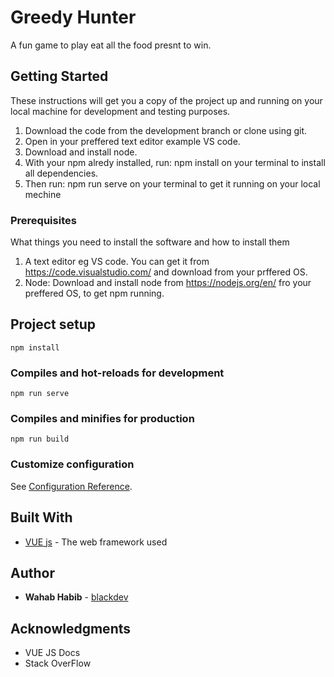 # Greedy Hunter
A fun game to play eat all the food presnt to win.

## Getting Started
These instructions will get you a copy of the project up and running on your local machine for development and testing purposes.
1. Download the code from the development branch or clone using git.
2. Open in your preffered text editor example VS code.
3. Download and install node.
4. With your npm alredy installed, run: npm install on your terminal to install all dependencies.
5. Then run: npm run serve on your terminal to get it running on your local mechine


### Prerequisites

What things you need to install the software and how to install them
1. A text editor eg VS code. You can get it from https://code.visualstudio.com/ and download from your prffered OS.
2. Node: Download and install node from https://nodejs.org/en/ fro your preffered OS, to get npm running.

## Project setup
```
npm install
```

### Compiles and hot-reloads for development
```
npm run serve
```

### Compiles and minifies for production
```
npm run build
```

### Customize configuration
See [Configuration Reference](https://cli.vuejs.org/config/).

## Built With
* [VUE js](https://vuejs.org/) - The web framework used

## Author
* **Wahab Habib** - [blackdev](https://github.com/iamblackdev)

## Acknowledgments
* VUE JS Docs
* Stack OverFlow




